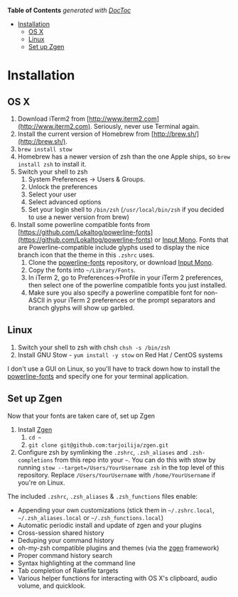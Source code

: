 <!-- START doctoc generated TOC please keep comment here to allow auto update -->
<!-- DON'T EDIT THIS SECTION, INSTEAD RE-RUN doctoc TO UPDATE -->
**Table of Contents**  *generated with [DocToc](https://github.com/thlorenz/doctoc)*

- [Installation](#installation)
  - [OS X](#os-x)
  - [Linux](#linux)
  - [Set up Zgen](#set-up-zgen)

<!-- END doctoc generated TOC please keep comment here to allow auto update -->

# Installation
## OS X

1. Download iTerm2 from [http://www.iterm2.com](http://www.iterm2.com). Seriously, never use Terminal again.
2. Install the current version of Homebrew from [http://brew.sh/](http://brew.sh/).
3. `brew install stow`
4. Homebrew has a newer version of zsh than the one Apple ships, so `brew install zsh` to install it.
5. Switch your shell to zsh
    1. System Preferences -> Users & Groups.
    2. Unlock the preferences
    3. Select your user
    4. Select advanced options
    5. Set your login shell to `/bin/zsh` (`/usr/local/bin/zsh` if you decided to use a newer version from brew)
6. Install some powerline compatible fonts from [https://github.com/Lokaltog/powerline-fonts](https://github.com/Lokaltog/powerline-fonts) or [Input Mono](http://input.fontbureau.com/). Fonts that are Powerline-compatible include glyphs used to display the nice branch icon that the theme in this `.zshrc` uses.
    1. Clone the [powerline-fonts](https://github.com/Lokaltog/powerline-fonts) repository, or download [Input Mono](http://input.fontbureau.com/).
    2. Copy the fonts into `~/Library/Fonts`.
    3. In iTerm 2, go to Preferences->Profile in your iTerm 2 preferences, then select one of the powerline compatible fonts you just installed.
    4.  Make sure you also specify a powerline compatible font for non-ASCII in your iTerm 2 preferences or the prompt separators and branch glyphs will show up garbled.

## Linux

1. Switch your shell to zsh with chsh `chsh -s /bin/zsh`
2. Install GNU Stow - `yum install -y stow` on Red Hat / CentOS systems

I don't use a GUI on Linux, so you'll have to track down how to install the [powerline-fonts](https://github.com/Lokaltog/powerline-fonts) and specify one for your terminal application.

## Set up Zgen

Now that your fonts are taken care of, set up Zgen

1. Install [Zgen](https://github.com/tarjoilija/zgen)
    1. `cd ~`
    2. `git clone git@github.com:tarjoilija/zgen.git`
2. Configure zsh by symlinking the `.zshrc`, `.zsh_aliases` and `.zsh-completions` from this repo into your `~`. You can do this with stow by running `stow --target=/Users/YourUsername zsh` in the top level of this repository. Replace `/Users/YourUsername` with `/home/YourUsername` if you're on Linux.

The included `.zshrc`, `.zsh_aliases` & `.zsh_functions` files enable:

* Appending your own customizations (stick them in `~/.zshrc.local`, `~/.zsh_aliases.local` or `~/.zsh_functions.local`)
* Automatic periodic install and update of zgen and your plugins
* Cross-session shared history
* Deduping your command history
* oh-my-zsh compatible plugins and themes (via the [zgen](https://github.com/tarjoilija/zgen) framework)
* Proper command history search
* Syntax highlighting at the command line
* Tab completion of Rakefile targets
* Various helper functions for interacting with OS X's clipboard, audio volume, and quicklook.
